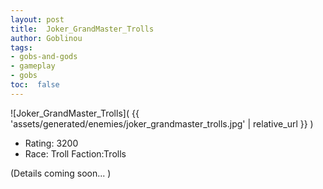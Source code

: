 ```yaml
---
layout: post
title:  Joker_GrandMaster_Trolls
author: Goblinou
tags:
- gobs-and-gods
- gameplay
- gobs
toc:  false
---
```


![Joker_GrandMaster_Trolls]( {{ 'assets/generated/enemies/joker_grandmaster_trolls.jpg' | relative_url }} )
- Rating: 3200
- Race: Troll  Faction:Trolls

(Details coming soon... )